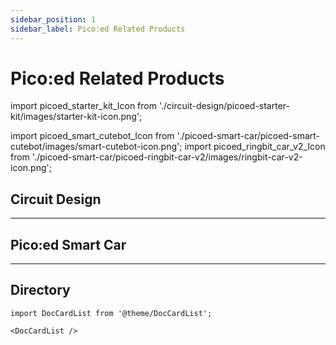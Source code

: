 ```yaml
---
sidebar_position: 1
sidebar_label: Pico:ed Related Products
---
```


# Pico:ed Related Products

import picoed_starter_kit_Icon from './circuit-design/picoed-starter-kit/images/starter-kit-icon.png';

import picoed_smart_cutebot_Icon from './picoed-smart-car/picoed-smart-cutebot/images/smart-cutebot-icon.png';
import picoed_ringbit_car_v2_Icon from './picoed-smart-car/picoed-ringbit-car-v2/images/ringbit-car-v2-icon.png';


## Circuit Design
---

<cardbox>
  <card
    href="./circuit-design/picoed-starter-kit/"
    title="Picoed Starter Kit"
    description="The Pico:ed Little Scientist Kit is a Pico:ed starter kit developed by the ELECFREAKS team for teens to learn circuits and programming. The kit provides numerous electronic components such as LEDs, buttons, buzzers, temperature sensors, servos, motors and colorful light rings. It also comes with numerous reference cases and detailed documentation to help you get started quickly. The Pico:ed Little Scientist Kit accompanies you into the wonderful world of electronics."
    img={picoed_starter_kit_Icon}
  />
</cardbox>

## Pico:ed Smart Car
---

<cardbox>
  <card
    href="./picoed-smart-car/picoed-smart-cutebot"
    title="Pico:ed Smart Cutebot kit"
    description="ELECFREAKS Pico:ed Smart Cutebot is a rear-drive smart car driven by dual high speed motors. There are many on-board equipments on the Pico:ed Smart Cutebot including ultrasonic sensor, two RGB LED headlights, clearance lamps on thebo ttom, two line-tracking probes, an active buzzer as the horn and so on! Let's drive your first smart carELECFREAKS Pico:ed Smart Cutebot is a rear-drive smart car driven by dual high speed motors."
    img={picoed_smart_cutebot_Icon}
  />
  <card
    href="./picoed-smart-car/picoed-ringbit-car-v2"
    title="Picoed Ringbit V2 Kit"
    description="Ring:bit car is a DIY smart car which is based on Pico:ed board and ELECFREAKS Ring:bit. It adopts modular assembly and programming-driven method, which is easy to learn. It will bring a rich experience to your creation. Next, let's take a look at the details of the Ring:bit car kit."
    img={picoed_ringbit_car_v2_Icon}
  />
</cardbox>

## Directory

```mdx-code-block
import DocCardList from '@theme/DocCardList';

<DocCardList />
```
